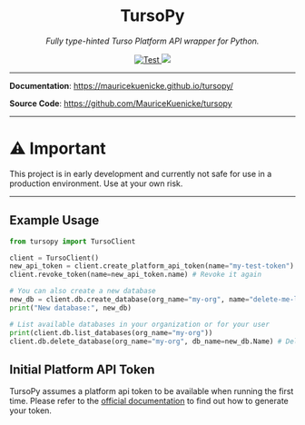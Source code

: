 <h1 align="center">
  TursoPy
</h1>

<p align="center">
    <em>Fully type-hinted Turso Platform API wrapper for Python.</em>
</p>

<p align="center">
<a href="https://github.com/MauriceKuenicke/tursopy/actions/workflows/cicd.yml?query=workflow%3ACICD+branch%3Amain++" target="_blank">
    <img src="https://github.com/MauriceKuenicke/tursopy/actions/workflows/cicd.yml/badge.svg?branch=main" alt="Test">
</a>
<a href="https://codecov.io/gh/MauriceKuenicke/tursopy" > 
    <img src="https://codecov.io/gh/MauriceKuenicke/tursopy/branch/main/graph/badge.svg?token=NYH162MDJD"/> 
</a>
</p>

---

**Documentation**: <a href="https://mauricekuenicke.github.io/tursopy/" target="_blank">https://mauricekuenicke.github.io/tursopy/</a>

**Source Code**: <a href="https://github.com/MauriceKuenicke/tursopy" target="_blank">https://github.com/MauriceKuenicke/tursopy</a>

---

# ⚠️ Important

This project is in early development and currently not safe for use in a production environment. Use at your own risk.

---
## Example Usage
```py
from tursopy import TursoClient

client = TursoClient()
new_api_token = client.create_platform_api_token(name="my-test-token")  # Create a new platform token
client.revoke_token(name=new_api_token.name) # Revoke it again

# You can also create a new database
new_db = client.db.create_database(org_name="my-org", name="delete-me-later")
print("New database:", new_db)

# List available databases in your organization or for your user
print(client.db.list_databases(org_name="my-org"))
client.db.delete_database(org_name="my-org", db_name=new_db.Name) # Delete your database again
```

## Initial Platform API Token
TursoPy assumes a platform api token to be available when running the first time. Please refer to the
[official documentation](https://docs.turso.tech/cli/auth/token) to find out how to generate your token.